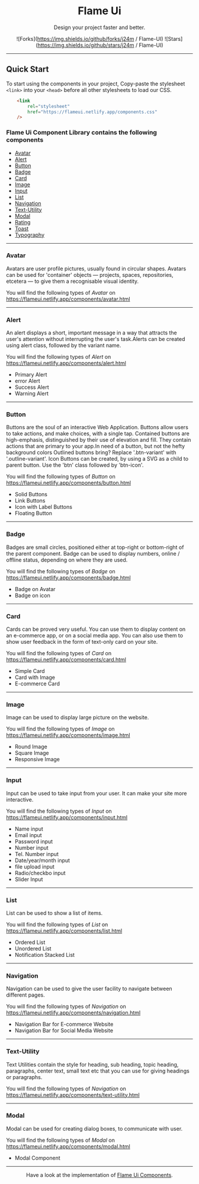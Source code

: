 <div align="center">

<!--Brand Image will come here -->

# Flame Ui

 Design your project faster and better.

![Forks](https://img.shields.io/github/forks/j24m
/
Flame-UI)
![Stars](https://img.shields.io/github/stars/j24m
/
Flame-UI)

</div>

---

## Quick Start

To start using the components in your project, Copy-paste the stylesheet `<link>` into your `<head>` before all other stylesheets to load our CSS.

```html
    <link
        rel="stylesheet"
        href="https://flameui.netlify.app/components.css"
    />
```



### Flame Ui Component Library contains the following components

- [Avatar](#avatar)
- [Alert](#alert)
- [Button](#button)
- [Badge](#badge)
- [Card](#card)
- [Image](#image)
- [Input](#input)
- [List](#list)
- [Navigation](#navigation)
- [Text-Utility](#text-utility)
- [Modal](#modal)
- [Rating](#rating)
- [Toast](#toast)
- [Typography](#typography)

---

### Avatar

Avatars are user profile pictures, usually found in circular shapes. Avatars can be used for 'container' objects — projects, spaces, repositories, etcetera — to give them a recognisable visual identity.

You will find the following types of _Avatar_ on https://flameui.netlify.app/components/avatar.html

---

### Alert

An alert displays a short, important message in a way that attracts the user's attention without interrupting the user's task.Alerts can be created using alert class, followed by the variant name.

You will find the following types of _Alert_ on https://flameui.netlify.app/components/alert.html

- Primary Alert
- error Alert
- Success Alert
- Warning Alert

---

### Button

Buttons are the soul of an interactive Web Application. Buttons allow users to take actions, and make choices, with a single tap. Contained buttons are high-emphasis, distinguished by their use of elevation and fill. They contain actions that are primary to your app.In need of a button, but not the hefty background colors Outlined buttons bring? Replace '.btn-variant' with '.outline-variant'. Icon Buttons can be created, by using a SVG as a child to parent button. Use the 'btn' class followed by 'btn-icon'.

You will find the following types of _Button_ on https://flameui.netlify.app/components/button.html

- Solid Buttons
- Link Buttons
- Icon with Label Buttons
- Floating Button

---


### Badge

Badges are small circles, positioned either at top-right or bottom-right of the parent component. Badge can be used to display numbers, online / offline status, depending on where they are used.

You will find the following types of _Badge_ on https://flameui.netlify.app/components/badge.html

- Badge on Avatar 
- Badge on icon

---

### Card

Cards can be proved very useful. You can use them to display content on an e-commerce app, or on a social media app. You can also use them to show user feedback in the form of text-only card on your site.

You will find the following types of _Card_ on https://flameui.netlify.app/components/card.html

- Simple Card
- Card with Image
- E-commerce Card

---

### Image

Image can be used to display large picture on the website.

You will find the following types of _Image_ on https://flameui.netlify.app/components/image.html

- Round Image
- Square Image
- Responsive Image

---

### Input

Input can be used to take input from your user. It can make your site more interactive.

You will find the following types of _Input_ on https://flameui.netlify.app/components/input.html

- Name input 
- Email input
- Password input
- Number input
- Tel. Number input
- Date/year/month input
- file upload input
- Radio/checkbo input
- Slider Input 

---

### List

List can be used to show a list of items.

You will find the following types of _List_ on 
https://flameui.netlify.app/components/list.html

- Ordered List
- Unordered List
- Notification Stacked List

---

### Navigation

Navigation can be used to give the user facility to navigate between
different pages.

You will find the following types of _Navigation_ on 
https://flameui.netlify.app/components/navigation.html

- Navigation Bar for E-commerce Website
- Navigation Bar for Social Media Website

---

### Text-Utility

 Text Utilities contain the style for heading, sub heading, topic heading, paragraphs, center text, small text etc that you can use for giving headings or paragraphs.

You will find the following types of _Navigation_ on 
https://flameui.netlify.app/components/text-utility.html

---

### Modal

Modal can be used for creating dialog boxes, to communicate with user.

You will find the following types of _Modal_ on https://flameui.netlify.app/components/modal.html

- Modal Component
---

<div align="center">

Have a look at the implementation of [Flame Ui Components](https://github.com/j24m/Flame-UI).

</div>
